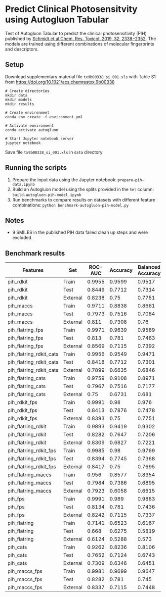 
# Predict Clinical Photosensitvity using Autogluon Tabular 

Test of Autogluon Tabular to predict the clinical photosensitivity (PIH)
published by  [Schmidt et al Chem. Res. Toxicol. 2019, 32, 2338−2352](https://doi.org/10.1021/acs.chemrestox.9b00338).
The models are trained using different combinations of molecular fingerprints and descriptors.

## Setup
Download supplementary material file `tx9b00338_si_001.xls` with Table S1 from
https://doi.org/10.1021/acs.chemrestox.9b00338

```
# Create directories
mkdir data
mkdir models
mkdir results

# Create environment
conda env create -f environment.yml

# Activate environment
conda activate autogluon

# Start Jupyter notebook server
jupyter notebook
```
Save file `tx9b00338_si_001.xls` in `data` directory

## Running the scripts
1. Prepare the input data using the Jupyter notebook:
   `prepare-pih-data.ipynb`
2. Build an Autogluon model using the splits provided in the `Set` column:
   `build-autogluon-pih-model.ipynb`
3. Run benchmarks to compare results on datasets with different feature combinations:
   `python benchmark-autogluon-pih-model.py`

## Notes
- 9 SMILES in the published PIH data failed clean up steps and were excluded.

## Benchmark results
Features|Set|ROC-AUC|Accuracy|Balanced Accuracy|Sensitivity|Specifity|MCC|F1|Precision|Recall
-|-|-|-|-|-|-|-|-|-|-
pih_rdkit|Train|0.9955|0.9599|0.9517|0.9863|0.9446|0.917|0.9475|0.9863|0.9116
pih_rdkit|Test|0.8449|0.7712|0.7314|0.8442|0.7467|0.523|0.65|0.8442|0.5285
pih_rdkit|External|0.8238|0.75|0.7751|0.9|0.6111|0.5303|0.7759|0.9|0.6818
pih_maccs|Train|0.9711|0.8838|0.8661|0.9142|0.8682|0.7568|0.842|0.9142|0.7803
pih_maccs|Test|0.7973|0.7516|0.7084|0.8219|0.7296|0.4794|0.6122|0.8219|0.4878
pih_maccs|External|0.811|0.7308|0.76|0.8958|0.5893|0.5022|0.7544|0.8958|0.6515
pih_flatring_fps|Train|0.9971|0.9639|0.9589|0.9737|0.9579|0.9246|0.9536|0.9737|0.9343
pih_flatring_fps|Test|0.813|0.781|0.7463|0.8333|0.7613|0.5412|0.6763|0.8333|0.5691
pih_flatring_fps|External|0.8569|0.7115|0.7392|0.875|0.5714|0.4622|0.7368|0.875|0.6364
pih_flatring_rdkit_cats|Train|0.9956|0.9549|0.9471|0.9756|0.9428|0.9062|0.9412|0.9756|0.9091
pih_flatring_rdkit_cats|Test|0.8418|0.7712|0.7301|0.8533|0.7446|0.5246|0.6465|0.8533|0.5203
pih_flatring_rdkit_cats|External|0.7899|0.6635|0.6846|0.8163|0.5273|0.3562|0.6957|0.8163|0.6061
pih_flatring_cats|Train|0.9759|0.9108|0.8971|0.9373|0.8964|0.8138|0.8809|0.9373|0.8308
pih_flatring_cats|Test|0.7967|0.7516|0.7177|0.7701|0.7443|0.4733|0.6381|0.7701|0.5447
pih_flatring_cats|External|0.75|0.6731|0.681|0.7963|0.54|0.3489|0.7167|0.7963|0.6515
pih_rdkit_fps|Train|0.9991|0.98|0.976|0.9921|0.9724|0.9583|0.9743|0.9921|0.9571
pih_rdkit_fps|Test|0.8413|0.7876|0.7478|0.8816|0.7565|0.5623|0.6734|0.8816|0.5447
pih_rdkit_fps|External|0.8393|0.75|0.7751|0.9|0.6111|0.5303|0.7759|0.9|0.6818
pih_flatring_rdkit|Train|0.9893|0.9419|0.9302|0.9774|0.9224|0.8799|0.9227|0.9774|0.8737
pih_flatring_rdkit|Test|0.8282|0.7647|0.7206|0.8592|0.7362|0.5126|0.6289|0.8592|0.4959
pih_flatring_rdkit|External|0.8309|0.6827|0.7221|0.8837|0.541|0.4343|0.6972|0.8837|0.5758
pih_flatring_rdkit_fps|Train|0.9985|0.98|0.9769|0.987|0.9755|0.9582|0.9744|0.987|0.9621
pih_flatring_rdkit_fps|Test|0.8394|0.7745|0.7368|0.8375|0.7522|0.5285|0.6601|0.8375|0.5447
pih_flatring_rdkit_fps|External|0.8417|0.75|0.7695|0.8846|0.6154|0.5192|0.7797|0.8846|0.697
pih_flatring_maccs|Train|0.956|0.8577|0.8354|0.8944|0.8402|0.702|0.8022|0.8944|0.7273
pih_flatring_maccs|Test|0.7984|0.7386|0.6895|0.8308|0.7137|0.4542|0.5745|0.8308|0.439
pih_flatring_maccs|External|0.7923|0.6058|0.6615|0.8571|0.4783|0.3291|0.5941|0.8571|0.4545
pih_fps|Train|0.9991|0.989|0.9883|0.9873|0.99|0.977|0.9861|0.9873|0.9848
pih_fps|Test|0.8134|0.781|0.7436|0.85|0.7566|0.5437|0.67|0.85|0.5528
pih_fps|External|0.8242|0.7115|0.7337|0.86|0.5741|0.4504|0.7414|0.86|0.6515
pih_flatring|Train|0.7141|0.6523|0.6167|0.5809|0.6835|0.2484|0.5036|0.5809|0.4444
pih_flatring|Test|0.668|0.6275|0.5819|0.5584|0.6507|0.1851|0.43|0.5584|0.3496
pih_flatring|External|0.6124|0.5288|0.573|0.7297|0.4179|0.1468|0.5243|0.7297|0.4091
pih_cats|Train|0.9262|0.8236|0.8106|0.7957|0.8403|0.6285|0.7708|0.7957|0.7475
pih_cats|Test|0.7652|0.7124|0.6743|0.7108|0.713|0.3843|0.5728|0.7108|0.4797
pih_cats|External|0.7309|0.6346|0.6451|0.7692|0.5|0.2796|0.678|0.7692|0.6061
pih_maccs_fps|Train|0.9981|0.9699|0.9647|0.9841|0.9613|0.9374|0.9612|0.9841|0.9394
pih_maccs_fps|Test|0.8282|0.781|0.745|0.8415|0.7589|0.5424|0.6732|0.8415|0.561
pih_maccs_fps|External|0.8337|0.7115|0.7448|0.8913|0.569|0.4747|0.7321|0.8913|0.6212
